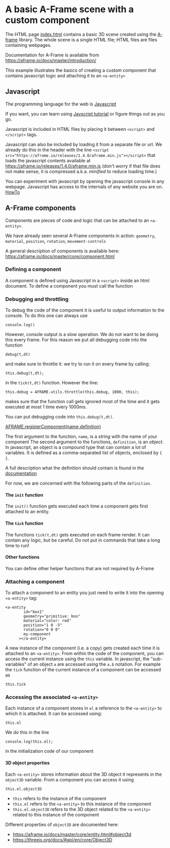 # A basic A-Frame scene with a custom component

The HTML page [index.html](./index.html) contains a basic 3D scene created using the [A-frame](https://aframe.io/) library. The whole scene is a single HTML file; HTML files are files containing webpages. 

Documentation for A-Frame is available from https://aframe.io/docs/master/introduction/

This example illustrates the basics of creating a custom component that contains javascript logic and attaching it to an `<a-entity>`

## Javascript
The programming language for the web is [Javascript](https://en.wikipedia.org/wiki/JavaScript)

If you want, you can learn using [Javscript tutorial](https://www.w3schools.com/js/) or figure things out as you go. 

Javascript is included in HTML files by placing it between `<script>` and `</script>` tags. 

Javascript can also be included by loading it from a separate file or url. We already do this in the header with the line
```<script src="https://aframe.io/releases/1.4.0/aframe.min.js"></script>```
that loads the javascript contents available at https://aframe.io/releases/1.4.0/aframe.min.js (don't worry if that file does not make sense, it is compressed a.k.a. *minified* to reduce loading time.)

You can experiment with javascript by opening the javascript console in any webpage. Javascript has access to the internals of any website you are on. [HowTo](./javascript-in-browser.md)

## A-Frame components

Components are pieces of code and logic that can be attached to an `<a-entity>`.

We have already seen several A-Frame components in action: `geometry`, `material`, `position`, `rotation`, `movement-controls`

A general description of components is available here: https://aframe.io/docs/master/core/component.html


### Defining a component
A component is defined using Javascript in a `<script>` inside an html document. To define a component you must call the function 

### Debugging and throttling

To debug the code of the component it is useful to output information to the console. To do this one can always use 
```
console.log()
```
However, console output is a slow operation. We do not want to be doing this every frame. For this reason we put all debugging code into the function 
```
debug(t,dt)
```
and make sure to throttle it: we try to run it on every frame by calling:
```
this.debug(t,dt);
```
in the ```tick(t,dt)``` function. However the line:
``` 
this.debug = AFRAME.utils.throttle(this.debug, 1000, this);
```
makes sure that the function call gets ignored most of the time and it gets executed at most 1 time every 1000ms. 

You can put debugging code into ```this.debug(t,dt)```.

[AFRAME.registerComponent(name,definition)](https://aframe.io/docs/master/core/component.html#aframe-registercomponent-name-definition)

The first argument to the function, `name`, is a *string* with the name of your component
The second argument to the functions, `definition`, is an *object*. In javascript, an object is a compound type that can contain a lot of variables. It is defined as a comma-separated list of objects, enclosed by `{` `}`.

A full description what the definition should contain is found in the [documentation](https://aframe.io/docs/master/core/component.html#aframe-registercomponent-name-definition)

For now, we are concerned with the following parts of the `definition`. 

#### The `init` function
The `init()` function gets executed each time a component gets first attached to an entity. 

#### The `tick` function
The functions `tick(t,dt)` gets executed on each frame render. It can contain any logic, but be careful. Do not put in commands that take a long time to run! 

#### Other functions
You can define other helper functions that are not required by A-Frame


### Attaching a component

To attach a component to an entity you just need to write it into the opening `<a-entity>` tag:

```
<a-entity
        id="box1"
        geometry="primitive: box"
        material="color: red"
        position="1 0 -5"
        rotation="0 0 0"
        my-component
      ></a-entity>
```
A new instance of the component (i.e. a copy) gets created each time it is attached to an `<a-entity>`. From within the code of the component, you can access the current instance using the `this` variable. In javascript, the "sub-variables" of an object `a` are accessed using the `a.b` notation. For example the `tick` function of the current instance of a component can be accessed as

```
this.tick
```

### Accessing the associated `<a-entity>`

Each instance of a component stores in `el` a reference to the `<a-entity>` to which it is attached. It can be accessed using:

``` 
this.el
```

We do this in the line

```
console.log(this.el);
```
in the initialization code of our component

#### 3D object properties
Each `<a-entity>` stores information about the 3D object it represents in the `object3D` variable. From a component you can access it using 

```
this.el.object3D
```

- `this` refers to the instance of the component
- `this.el` refers to the `<a-entity>` to this instance of the component
- `this.el.object3D` refers to the  3D object related to the `<a-entity>` related to this instance of the component

Different properties of `object3D` are documented here:
- https://aframe.io/docs/master/core/entity.html#object3d
- https://threejs.org/docs/#api/en/core/Object3D
